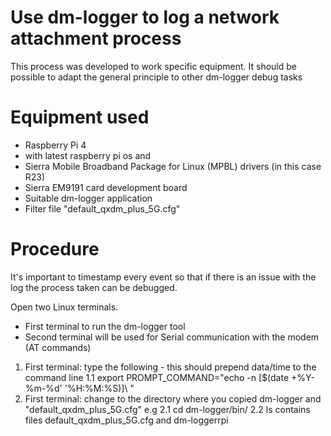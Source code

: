 # Use dm-logger to log a network attachment process

This process was developed to work specific equipment. It should be possible to adapt the general principle to other dm-logger debug tasks

# Equipment used
* Raspberry Pi 4 
* with latest raspberry pi os and 
* Sierra Mobile Broadband Package for Linux (MPBL) drivers (in this case R23)
* Sierra EM9191 card development board
* Suitable dm-logger application
* Filter file "default_qxdm_plus_5G.cfg"

# Procedure

It's important to timestamp every event so that if there is an issue with the log the process taken can be debugged.

Open two Linux terminals. 
* First terminal to run the dm-logger tool
* Second terminal will be used for Serial communication with the modem (AT commands)



1. First terminal: type the following - this should prepend data/time to the command line 
  1.1 export PROMPT_COMMAND="echo -n \[\$(date +%Y-%m-%d' '%H:%M:%S)\]\ "
2. First terminal: change to the directory where you copied dm-logger and "default_qxdm_plus_5G.cfg" e.g 
  2.1 cd dm-logger/bin/
  2.2 ls contains files default_qxdm_plus_5G.cfg and dm-loggerrpi

